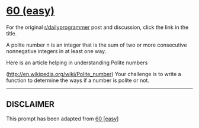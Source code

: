 # [60 (easy)](https://www.reddit.com/r/dailyprogrammer/comments/ukj56/642012_challenge_60_easy/)

For the original [r/dailyprogrammer](https://www.reddit.com/r/dailyprogrammer/) post and discussion, click the link in the title.

A polite number n is an integer that is the sum of two or more consecutive nonnegative integers in at least one way.

Here is an article helping in understanding Polite numbers

(http://en.wikipedia.org/wiki/Polite_number)
Your challenge is to write a function to determine the ways if a number is polite or not.


----
## **DISCLAIMER**
This prompt has been adapted from [60 [easy]](https://www.reddit.com/r/dailyprogrammer/comments/ukj56/642012_challenge_60_easy/
)
